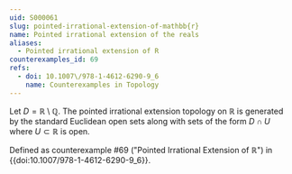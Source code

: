 ```yaml
---
uid: S000061
slug: pointed-irrational-extension-of-mathbb{r}
name: Pointed irrational extension of the reals
aliases:
  - Pointed irrational extension of R
counterexamples_id: 69
refs:
  - doi: 10.1007\/978-1-4612-6290-9_6
    name: Counterexamples in Topology
---
```

Let $D = \mathbb{R} \setminus \mathbb{Q}$. The pointed irrational extension topology on $\mathbb{R}$ is generated by the standard Euclidean open sets along with sets of the form $D \cap U$ where $U \subset \mathbb{R}$ is open.

Defined as counterexample #69 ("Pointed Irrational Extension of $\mathbb{R}$")
in {{doi:10.1007\/978-1-4612-6290-9_6}}.
